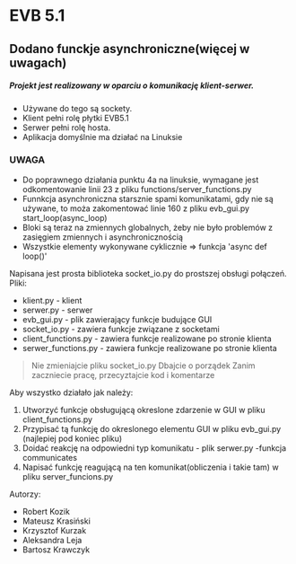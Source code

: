 # EVB 5.1
## Dodano funckje asynchroniczne(więcej w uwagach)

##### Projekt jest realizowany w oparciu o komunikację klient-serwer.
   - Używane do tego są sockety.
   - Klient pełni rolę płytki EVB5.1
   - Serwer pełni rolę hosta.
   - Aplikacja domyślnie ma działać na Linuksie
   
### UWAGA 
   - Do poprawnego działania punktu 4a na linuksie, wymagane jest odkomentowanie linii 23 z pliku functions/server_functions.py
   - Funnkcja asynchroniczna starsznie spami komunikatami, gdy nie są używane, to moża zakomentować linie 160 z pliku evb_gui.py
                                                                                                      start_loop(async_loop)
   - Bloki są teraz na zmiennych globalnych, żeby nie było problemów z zasięgiem zmiennych i asynchronicznością
   - Wszystkie elementy wykonywane cyklicznie => funkcja 'async def loop()'
   
Napisana jest prosta biblioteka socket_io.py do prostszej obsługi połączeń.
Pliki:
* klient.py - klient
* serwer.py - serwer
* evb_gui.py - plik zawierający funkcje budujące GUI 
* socket_io.py - zawiera funkcje związane z socketami
* client_functions.py - zawiera funkcje realizowane po stronie klienta
* serwer_functions.py - zawiera funkcje realizowane po stronie klienta


> Nie zmieniajcie pliku socket_io.py
> Dbajcie o porządek
> Zanim zaczniecie pracę, przecyztajcie kod i komentarze

Aby wszystko działało jak należy:
1. Utworzyć funkcje obsługującą okreslone zdarzenie w GUI w pliku client_functions.py
2. Przypisać tą funkcję do okreslonego elementu GUI w pliku evb_gui.py (najlepiej pod koniec pliku)
3. Doidać reakcję na odpowiedni typ komunikatu - plik serwer.py -funkcja communicates
4. Napisać funkcję reagującą na ten komunikat(obliczenia i takie tam) w pliku server_funcions.py

Autorzy:
* Robert Kozik
* Mateusz Krasiński
* Krzysztof Kurzak
* Aleksandra Leja
* Bartosz Krawczyk

